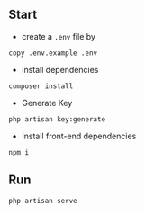 ## Start

- create a `.env` file by

```
copy .env.example .env
```

- install dependencies

```
composer install
```

- Generate Key

```
php artisan key:generate
```

- Install front-end dependencies

```
npm i
```

## Run

```
php artisan serve
```
